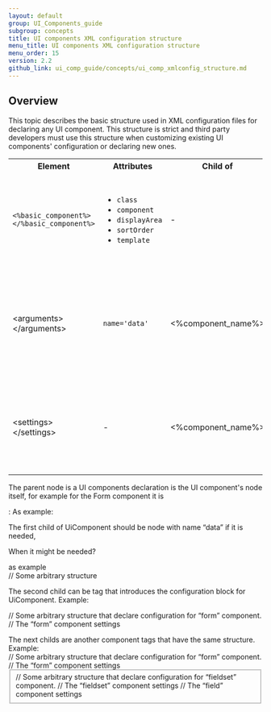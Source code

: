 ```yaml
---
layout: default
group: UI_Components_guide
subgroup: concepts
title: UI components XML configuration structure 
menu_title: UI components XML configuration structure  
menu_order: 15
version: 2.2
github_link: ui_comp_guide/concepts/ui_comp_xmlconfig_structure.md
---
```


## Overview

This topic describes the basic structure used in XML configuration files for declaring any UI component. This structure is strict and third party developers must use this structure when customizing existing UI components' configuration or declaring new ones.  

<table>
  <tr>
    <th>Element</th>
    <th>Attributes</th>
    <th>Child of</th>
    <th>Parent of</th>
    <th>Description</th>
  </tr>
  <tr>
    <td><code>&lt;%basic_component%&gt;&lt;/%basic_component%&gt;</code></td>
    <td><ul><li><code>class</code></li>
<li><code>component</code></li>
<li><code>displayArea</code></li>
<li><code>sortOrder</code></li>
<li><code>template</code></li>
     </ul></td>
    <td>-</td>
    <td><ol><li>&lt;arguments&gt;</li><li>&lt;settings&gt;</li><li>&lt;%component%&gt</li></ol><br>(order matters)</td>
    <td>Mandatory root element, the name of the basic component: &lt;form&gt;, &lt;listing&gt; or custom basic component.</td>
  </tr>
  <tr>
    <td>&lt;arguments&gt;&lt;/arguments&gt;</td>
    <td><code>name='data'</code></td>
    <td>&lt;%component_name%&gt;</td>
    <td><item name=config> (mandatory)</td>
    <td>Introduces the configuration block for UiComponent (old structure). For options that are not described in XSD.</td>
  </tr>
  <tr>
    <td>&lt;settings&gt;&lt;/settings&gt;</td>
    <td>-</td>
    <td>&lt;%component_name%&gt;</td>
    <td></td>
    <td>Introduces the configuration block for UiComponent according to the  (new structure, preferable)</td>
  </tr>
</table>


The parent node is a UI components declaration is the UI component's node itself, for example for the Form component it is <form>:
As example: 
<form>
</form>

The first child of UiComponent should be <arguments/> node with name “data” if it is needed, 
<p class="q">When it might be needed?</p>
as example
<form>
    <arguments name=“data”>
        // Some arbitrary structure
    </arguments>
</form>

The second child can be <settings/> tag that introduces the configuration block for UiComponent.
Example: 
<form>
    <arguments name=“data”>
        // Some arbitrary structure that declare configuration for “form” component.
    </arguments>
    <settings>
        // The “form” component settings
    </settings>
</form>
The next childs are another component tags that have the same structure.
Example:
<form>
    <arguments name=“data”>
        // Some arbitrary structure that declare configuration for “form” component.
    </arguments>
    <settings>
        // The “form” component settings
    </settings>
    <fieldset name=“fieldsetName”>
        <arguments name=“data”>
            // Some arbitrary structure that declare configuration for “fieldset” component.
        </arguments>
        <settings>
            // The “fieldset” component settings
        </settings>
        <field name=“fieldName”>
            <settings>
                // The “field” component settings
            </settings>
        </field>
    </fieldset>
</form>